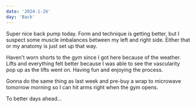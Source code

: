 ```yaml
---
date: '2024-1-26'
day: 'Back'
---
```


Super nice back pump today. Form and technique is getting better, but I suspect some muscle imbalances between my left and right side. Either that or my anatomy is just set up that way.

Haven't worn shorts to the gym since I got here because of the weather. Lifts and everything felt better because I was able to see the vascularity pop up as the lifts went on. Having fun and enjoying the process.

Gonna do the same thing as last week and pre-buy a wrap to microwave tomorrow morning so I can hit arms right when the gym opens.

To better days ahead…